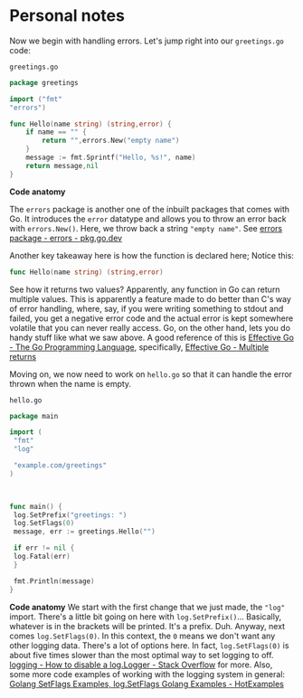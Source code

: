 # Personal notes

Now we begin with handling errors. Let's jump right into our `greetings.go` code:

`greetings.go`
```go
package greetings

import ("fmt"
"errors")

func Hello(name string) (string,error) {
	if name == "" {
		return "",errors.New("empty name")
	}
	message := fmt.Sprintf("Hello, %s!", name)
	return message,nil
}
```

**Code anatomy**

The `errors` package is another one of the inbuilt packages that comes with Go. It introduces the `error` datatype and allows you to throw an error back with `errors.New()`. Here, we throw back a string `"empty name"`.  See [errors package - errors - pkg.go.dev](https://pkg.go.dev/errors#example-New)

Another key takeaway here is how the function is declared here; Notice this:
```go
func Hello(name string) (string,error)
```
See how it returns two values? Apparently, any function in Go can return multiple values. This is apparently a feature made to do better than C's way of error handling, where, say, if you were writing something to stdout and failed, you get a negative error code and the actual error is kept somewhere volatile that you can never really access. Go, on the other hand, lets you do handy stuff like what we saw above. A good reference of this is [Effective Go - The Go Programming Language](https://go.dev/doc/effective_go), specifically, [Effective Go - Multiple returns](https://go.dev/doc/effective_go#multiple-returns)

Moving on, we now need to work on `hello.go` so that it can handle the error thrown when the name is empty.

`hello.go`
```go
package main

import (
 "fmt"
 "log"

 "example.com/greetings"
)

  

func main() {
 log.SetPrefix("greetings: ")
 log.SetFlags(0)
 message, err := greetings.Hello("")

 if err != nil {
 log.Fatal(err)
 }

 fmt.Println(message)
}
```

**Code anatomy**
We start with the first change that we just made, the `"log"` import. There's a little bit going on here  with `log.SetPrefix()`... Basically, whatever is in the brackets will be printed. It's a prefix. Duh.
Anyway, next comes `log.SetFlags(0)`. In this context, the `0` means we don't want any other logging data. There's a lot of options here. In fact, `log.SetFlags(0)` is about five times slower than the most optimal way to set logging to off. [logging - How to disable a log.Logger - Stack Overflow](https://stackoverflow.com/questions/10571182/how-to-disable-a-log-logger) for more. Also, some more code examples of working with the logging system in general: [Golang SetFlags Examples, log.SetFlags Golang Examples - HotExamples](https://golang.hotexamples.com/examples/log/-/SetFlags/golang-setflags-function-examples.html)

